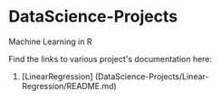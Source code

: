 # DataScience-Projects
Machine Learning in R


Find the links to various project's documentation here:

1. [LinearRegression] (DataScience-Projects/Linear-Regression/README.md)
